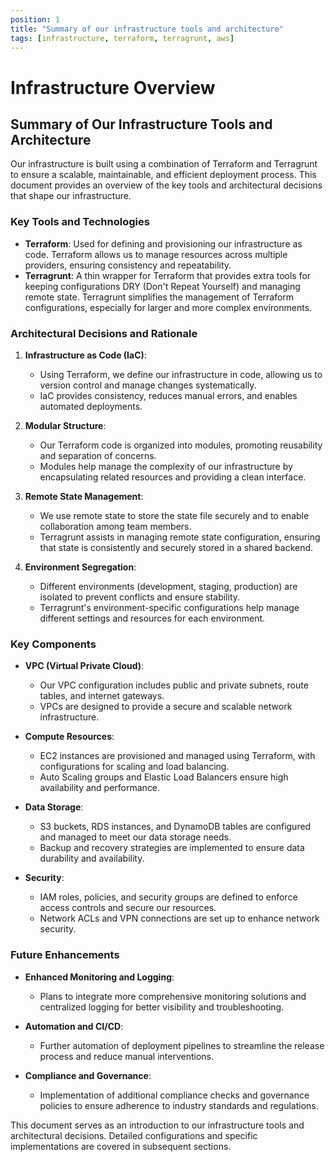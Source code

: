 ```yaml
---
position: 1
title: "Summary of our infrastructure tools and architecture"
tags: [infrastructure, terraform, terragrunt, aws]
---
```

# Infrastructure Overview

## Summary of Our Infrastructure Tools and Architecture

Our infrastructure is built using a combination of Terraform and Terragrunt to ensure a scalable, maintainable, and efficient deployment process. This document provides an overview of the key tools and architectural decisions that shape our infrastructure.

### Key Tools and Technologies

- **Terraform**: Used for defining and provisioning our infrastructure as code. Terraform allows us to manage resources across multiple providers, ensuring consistency and repeatability.
- **Terragrunt**: A thin wrapper for Terraform that provides extra tools for keeping configurations DRY (Don't Repeat Yourself) and managing remote state. Terragrunt simplifies the management of Terraform configurations, especially for larger and more complex environments.

### Architectural Decisions and Rationale

1. **Infrastructure as Code (IaC)**:
    - Using Terraform, we define our infrastructure in code, allowing us to version control and manage changes systematically.
    - IaC provides consistency, reduces manual errors, and enables automated deployments.

2. **Modular Structure**:
    - Our Terraform code is organized into modules, promoting reusability and separation of concerns.
    - Modules help manage the complexity of our infrastructure by encapsulating related resources and providing a clean interface.

3. **Remote State Management**:
    - We use remote state to store the state file securely and to enable collaboration among team members.
    - Terragrunt assists in managing remote state configuration, ensuring that state is consistently and securely stored in a shared backend.

4. **Environment Segregation**:
    - Different environments (development, staging, production) are isolated to prevent conflicts and ensure stability.
    - Terragrunt's environment-specific configurations help manage different settings and resources for each environment.

### Key Components

- **VPC (Virtual Private Cloud)**:
    - Our VPC configuration includes public and private subnets, route tables, and internet gateways.
    - VPCs are designed to provide a secure and scalable network infrastructure.

- **Compute Resources**:
    - EC2 instances are provisioned and managed using Terraform, with configurations for scaling and load balancing.
    - Auto Scaling groups and Elastic Load Balancers ensure high availability and performance.

- **Data Storage**:
    - S3 buckets, RDS instances, and DynamoDB tables are configured and managed to meet our data storage needs.
    - Backup and recovery strategies are implemented to ensure data durability and availability.

- **Security**:
    - IAM roles, policies, and security groups are defined to enforce access controls and secure our resources.
    - Network ACLs and VPN connections are set up to enhance network security.

### Future Enhancements

- **Enhanced Monitoring and Logging**:
    - Plans to integrate more comprehensive monitoring solutions and centralized logging for better visibility and troubleshooting.

- **Automation and CI/CD**:
    - Further automation of deployment pipelines to streamline the release process and reduce manual interventions.

- **Compliance and Governance**:
    - Implementation of additional compliance checks and governance policies to ensure adherence to industry standards and regulations.

This document serves as an introduction to our infrastructure tools and architectural decisions. Detailed configurations and specific implementations are covered in subsequent sections.

